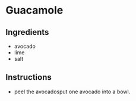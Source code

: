 # Guacamole
## Ingredients
* avocado
* lime
* salt
## Instructions
* peel the avocadosput one avocado into a bowl.

